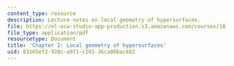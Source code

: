 ```yaml
---
content_type: resource
description: Lecture notes on local geometry of hypersurfaces.
file: https://ol-ocw-studio-app-production.s3.amazonaws.com/courses/18-950-differential-geometry-fall-2008/83165ef2928ca971c10136ca86bac482_ch2_revised.pdf
file_type: application/pdf
resourcetype: Document
title: 'Chapter 2: Local geometry of hypersurfaces'
uid: 83165ef2-928c-a971-c101-36ca86bac482
---
```

